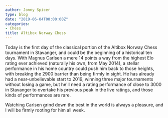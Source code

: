 ```yaml
---
author: Jonny Spicer
type: blog
date: "2019-06-04T00:00:00Z"
categories:
- Chess
title: Altibox Norway Chess
---
```

Today is the first day of the classical portion of the Altibox Norway Chess tournament in Stavanger, and could be the beginning of a historical ten days.
With Magnus Carlsen a mere 14 points a way from the highest Elo rating ever achieved (naturally his own, from May 2014), a stellar performance in his home
country could push him back to those heights, with breaking the 2900 barrier than being firmly in sight. He has already had a near-unbelievable start to 2019,
winning three major tournaments without losing a game, but he'll need a rating performance of close to 3000 in Stavanger to overtake his previous peak in the
live ratings, and those kinds of performances are rare.

Watching Carlsen grind down the best in the world is always a pleasure, and I will be firmly rooting for him all week.
